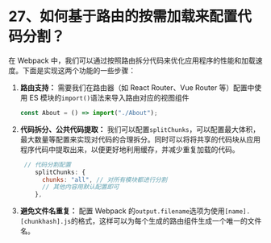 # 27、如何基于路由的按需加载来配置代码分割？

在 Webpack 中，我们可以通过按照路由拆分代码来优化应用程序的性能和加载速度。下面是实现这两个功能的一些步骤：

1. **路由支持：** 需要我们在路由器（如 React Router、Vue Router 等）配置中使用 ES 模块的`import()`语法来导入路由对应的视图组件

   ```js
   const About = () => import("./About");
   ```

2. **代码拆分、公共代码提取：** 我们可以配置`splitChunks`，可以配置最大体积，最大数量等配置来实现对代码的合理拆分。同时可以将将共享的代码块从应用程序代码中提取出来，以便更好地利用缓存，并减少重复加载的代码。

   ```js
    // 代码分割配置
       splitChunks: {
         chunks: "all", // 对所有模块都进行分割
         // 其他内容用默认配置即可
       },
   ```

3. **避免文件名重复：** 配置 Webpack 的`output.filename`选项为使用`[name].[chunkhash].js`的格式，这样可以为每个生成的路由组件生成一个唯一的文件名。


